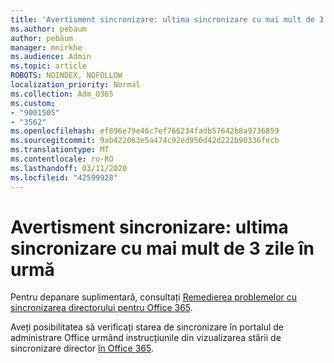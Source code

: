 ```yaml
---
title: 'Avertisment sincronizare: ultima sincronizare cu mai mult de 3 zile în urmă'
ms.author: pebaum
author: pebaum
manager: mnirkhe
ms.audience: Admin
ms.topic: article
ROBOTS: NOINDEX, NOFOLLOW
localization_priority: Normal
ms.collection: Adm_O365
ms.custom:
- "9001505"
- "3562"
ms.openlocfilehash: ef896e79e46c7ef766234fadb57642b8a9736859
ms.sourcegitcommit: 9ab422063e5a474c92ed956d42d222b90336fecb
ms.translationtype: MT
ms.contentlocale: ro-RO
ms.lasthandoff: 03/11/2020
ms.locfileid: "42599928"
---
```

# <a name="sync-warning-last-synced-more-than-3-days-ago"></a>Avertisment sincronizare: ultima sincronizare cu mai mult de 3 zile în urmă

Pentru depanare suplimentară, consultați [Remedierea problemelor cu sincronizarea directorului pentru Office 365](https://docs.microsoft.com/office365/enterprise/fix-problems-with-directory-synchronization).

Aveți posibilitatea să verificați starea de sincronizare în portalul de administrare Office urmând instrucțiunile din vizualizarea stării de sincronizare director [în Office 365](https://docs.microsoft.com/office365/enterprise/view-directory-synchronization-status).

